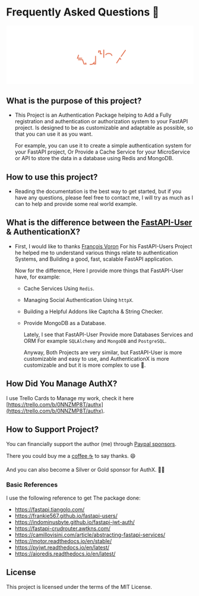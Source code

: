 # Frequently Asked Questions 🍂

![image](header.svg)

## What is the purpose of this project?

- This Project is an Authentication Package helping to Add a Fully registration
  and authentication or authorization system to your FastAPI project. Is
  designed to be as customizable and adaptable as possible, so that you can use
  it as you want.

  For example, you can use it to create a simple authentication system for your
  FastAPI project, Or Provide a Cache Service for your MicroService or API to
  store the data in a database using Redis and MongoDB.

## How to use this project?

- Reading the documentation is the best way to get started, but if you have any
  questions, please feel free to contact me, I will try as much as I can to help
  and provide some real world example.

## What is the difference between the [FastAPI-User](https://github.com/fastapi-users/fastapi-users) & AuthenticationX?

- First, I would like to thanks [François Voron](https://github.com/frankie567)
  For his FastAPI-Users Project he helped me to understand various things relate
  to authentication Systems, and Building a good, fast, scalable FastAPI
  application.

  Now for the difference, Here I provide more things that FastAPI-User have, for
  example:

  - Cache Services Using `Redis`.
  - Managing Social Authentication Using `httpX`.
  - Building a Helpful Addons like Captcha & String Checker.
  - Provide MongoDB as a Database.

    Lately, I see that FastAPI-User Provide more Databases Services and ORM For
    example `SQLAlchemy` and `MongoDB` and `PostgreSQL`.

    Anyway, Both Projects are very similar, but FastAPI-User is more
    customizable and easy to use, and AuthenticationX is more customizable and
    but it is more complex to use 🦥.

## How Did You Manage AuthX?

I use Trello Cards to Manage my work, check it here
[https://trello.com/b/0NNZMP8T/authx](https://trello.com/b/0NNZMP8T/authx).

## How to Support Project?

You can financially support the author (me) through
<a href="https://paypal.me/yassertahiri?locale.x=en_US" class="external-link" target="_blank">Paypal
sponsors</a>.

There you could buy me a [coffee ☕️](https://www.buymeacoffee.com/tahiri) to
say thanks. 😄

And you can also become a Silver or Gold sponsor for AuthX. 🏅🎉

### Basic References

I use the following reference to get The package done:

- <https://fastapi.tiangolo.com/>
- <https://frankie567.github.io/fastapi-users/>
- <https://indominusbyte.github.io/fastapi-jwt-auth/>
- <https://fastapi-crudrouter.awtkns.com/>
- <https://camillovisini.com/article/abstracting-fastapi-services/>
- <https://motor.readthedocs.io/en/stable/>
- <https://pyjwt.readthedocs.io/en/latest/>
- <https://aioredis.readthedocs.io/en/latest/>

## License

This project is licensed under the terms of the MIT License.

